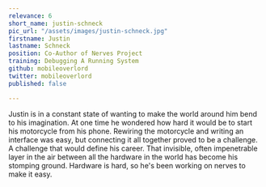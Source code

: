 ```yaml
---
relevance: 6
short_name: justin-schneck
pic_url: "/assets/images/justin-schneck.jpg"
firstname: Justin
lastname: Schneck
position: Co-Author of Nerves Project
training: Debugging A Running System
github: mobileoverlord
twitter: mobileoverlord
published: false

---
```

Justin is in a constant state of wanting to make the world around him bend to his imagination. At one time he wondered how hard it would be to start his motorcycle from his phone. Rewiring the motorcycle and writing an interface was easy, but connecting it all together proved to be a challenge. A challenge that would define his career. That invisible, often impenetrable layer in the air between all the hardware in the world has become his stomping ground. Hardware is hard, so he's been working on nerves to make it easy.